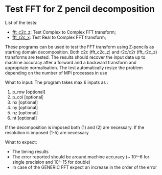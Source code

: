 # Test FFT for Z pencil decomposition 

List of the tests:
- [fft_c2c_z](fft_c2c_z.f90): Test Complex to Complex FFT transform; 
- [fft_r2c_x](fft_r2c_z.f90): Test Real to Complex FFT transform;


These programs can be used to test the FFT transform using Z-pencils as starting domain decomposition. 
Both c2c (fft_c2c_z) and r2c/c2r (fft_r2c_z) transforms are tested.
The results should recover the input data up to machine accuracy
after a forward and a backward transform and appropriate normalisation.
The test automatically resize the problem depending on the number of MPI processes in use

What to input: The program takes max 6 inputs as : 

1. p_row [optional]
1. p_col [optional] 
1. nx    [optional]
1. ny    [optional]
1. nz    [optional]
1. nt    [optional]

If the decomposition is imposed both (1) and (2) are necessary. 
If the resolution is imposed (1-5) are necessary

What to expect:
- The timing results 
- The error reported should be around machine accuracy (~ 10^-6 for single
  precision and 10^-15 for double)
- In case of the GENERIC FFT expect an increase in the order of the error
